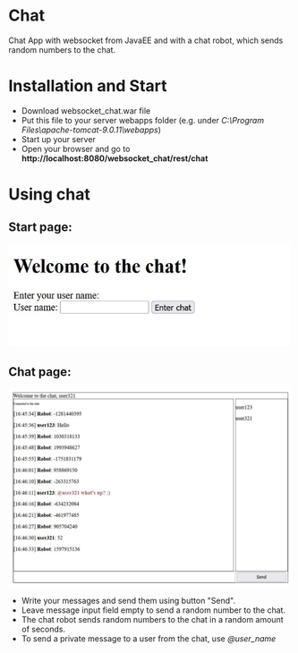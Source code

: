 # Chat
Chat App with websocket from JavaEE and with a chat robot, which sends random numbers to the chat.

# Installation and Start
- Download websocket_chat.war file
- Put this file to your server webapps folder (e.g. under *C:\Program Files\apache-tomcat-9.0.11\webapps*)
- Start up your server
- Open your browser and go to **http://localhost:8080/websocket_chat/rest/chat**

# Using chat
## Start page:
![start_page](screenshots/welcome.JPG)

## Chat page:
![chat_page](screenshots/chat.JPG)
- Write your messages and send them using button "Send".
- Leave message input field empty to send a random number to the chat.
- The chat robot sends random numbers to the chat in a random amount of seconds.
- To send a private message to a user from the chat, use *@user_name*
